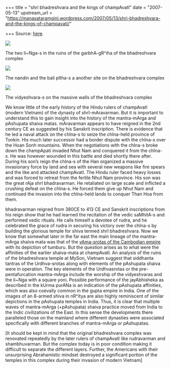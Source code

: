 +++
title = "shri bhadreshvara and the kings of champAvatI"
date = "2007-05-13"
upstream_url = "https://manasataramgini.wordpress.com/2007/05/13/shri-bhadreshvara-and-the-kings-of-champavati/"

+++
Source: [here](https://manasataramgini.wordpress.com/2007/05/13/shri-bhadreshvara-and-the-kings-of-champavati/).



[![](https://i1.wp.com/bp1.blogger.com/_ZhvcTTaaD_4/RkdZhI9MdRI/AAAAAAAAAIs/JPg5O8CNiXE/s320/bhadra1.jpg)](http://bp1.blogger.com/_ZhvcTTaaD_4/RkdZhI9MdRI/AAAAAAAAAIs/JPg5O8CNiXE/s1600-h/bhadra1.jpg)

The two li\~Nga-s in the ruins of the garbhA-gR^iha of the bhadreshvara
complex

[![](https://i1.wp.com/bp2.blogger.com/_ZhvcTTaaD_4/RkdPEY9MdPI/AAAAAAAAAIc/eTXiJxYsE2Q/s320/bhadra2.jpg)](http://bp2.blogger.com/_ZhvcTTaaD_4/RkdPEY9MdPI/AAAAAAAAAIc/eTXiJxYsE2Q/s1600-h/bhadra2.jpg)

The nandin and the bali pItha-s a another site on the bhadreshvara
complex

[![](https://i1.wp.com/bp2.blogger.com/_ZhvcTTaaD_4/RkdPEY9MdQI/AAAAAAAAAIk/HZm25h4uFFc/s320/bhadra3.jpg)](http://bp2.blogger.com/_ZhvcTTaaD_4/RkdPEY9MdQI/AAAAAAAAAIk/HZm25h4uFFc/s1600-h/bhadra3.jpg)

The vidyeshvara-s on the massive walls of the bhadreshvara complex

We know little of the early history of the Hindu rulers of champAvatI
(modern Vietnam) of the dynasty of shrI-mAravarman. But it is important
to understand this to gain insight into the history of the mantra-mArga
and pAshupata shaiva matas. mAravarman appears to have reigned in the
2nd century CE as suggested by his Sanskrit inscription. There is
evidence that he led a naval attack on the chIna-s to seize the
chIna-held province of Tonkin. His much later successor had a border
dispute with the chIna-s over the Hoan Sonh mountains. When the
negotiations with the chIna-s broke down the champApati invaded Nhut Nam
and conquered it from the chIna-s. He was however wounded in this battle
and died shortly there after. During his son’s reign the chIna-s of the
Han organized a massive invasionary force by land and sea with several
new weapons like fire spears and the like and attacked champAvatI. The
Hindu ruler faced heavy losses and was forced to retreat from the
fertile Nhut Nam province. His son was the great rAja shrI bhadravarman.
He retaliated on large scale and inflicted a crushing defeat on the
chIna-s. He forced them give up Nhut Nam and continued the invasion into
the chIna-held lands to conquer Than Hoa from them.

bhadravarman reigned from 380CE to 413 CE and Sanskrit inscriptions from
his reign show that he had learned the recitation of the vedic saMhitA-s
and performed vedic rituals. He calls himself a devotee of rudra, and he
celebrated the grace of rudra in securing his victory over the chIna-s
by building the glorious temple for shiva termed shrI bhadreshvara. Now
we know that somewhat later in the far east the main lineage of the
mantra-mArga shaiva mata was that of the [vAma-srotas of the Cambodian
empire](http://manollasa.blogspot.com/2007/02/greatest-temple-of-shiva.html)
with its depiction of tumburu. But the question arises as to what were
the affinities of the earlier shaiva-mata at champAvatI. An analysis of
the ruins of the bhadreshvara temple at MySon, Vietnam suggest that
siddhanta tantras of the Urdhva-srotas along with elements of the
pAshupata shaiva were in operation. The key elements of the Urdhvasrotas
or the pre-pentafurcation mantra-mArga include the worship of the
vidyeshvaras and the li\~Nga with a square yoni. Possible performance of
the jayAbhisheka as described in the kUrma purANa is an indication of
the pAshupata affinities, which was also coevally common in the gupta
empire in India. One of the images of an 8-armed shiva in nR^itya are
also highly reminiscent of similar depictions in the pAshupata temples
in India. Thus, it is clear that multiple waves of mantra-mArga
(+pAshupata) shaiva practice moved from India to the Indic civilizations
of the East. In this sense the developments there paralleled those on
the mainland where different dynasties were associated specifically with
different branches of mantra-mArga or pAshupatas.

\[It should be kept in mind that the original bhadreshvara complex was
renovated repeatedly by the later rulers of champAvatI like rudravarman
and shambhuvarman. But the complex today is in poor condition making it
difficult to separate the different layers. Further, the Americans with
their unsurprising Abrahamistic mindset destroyed a significant portion
of the temples in this complex during their invasion of modern Vietnam\]

